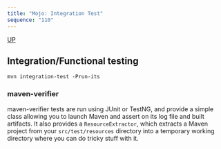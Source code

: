 ```yaml
---
title: "Mojo: Integration Test"
sequence: "110"
---
```


[UP](/maven.html)


## Integration/Functional testing

```text
mvn integration-test -Prun-its
```

### maven-verifier

maven-verifier tests are run using JUnit or TestNG,
and provide a simple class allowing you to launch Maven and assert on its log file and built artifacts.
It also provides a `ResourceExtractor`, which extracts a Maven project from your `src/test/resources` directory
into a temporary working directory where you can do tricky stuff with it.
